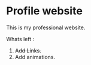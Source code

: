 # Profile website

This is my professional website.


Whats left :
1. <del>Add Links.</del>
2. Add animations.
